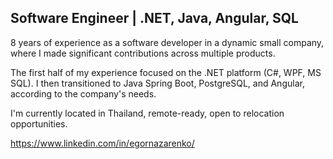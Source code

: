 ## Software Engineer | .NET, Java, Angular, SQL

8 years of experience as a software developer in a dynamic small company, where I made significant contributions across multiple products.

The first half of my experience focused on the .NET platform (C#, WPF, MS SQL).
I then transitioned to Java Spring Boot, PostgreSQL, and Angular, according to the company's needs.

I'm currently located in Thailand, remote-ready, open to relocation opportunities.

https://www.linkedin.com/in/egornazarenko/
